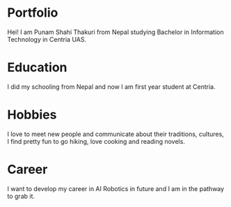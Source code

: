 # Portfolio 
Hei! I am Punam Shahi Thakuri from Nepal studying Bachelor in Information Technology in Centria UAS.
# Education
I did my schooling from Nepal and now I am first year student at Centria.
# Hobbies
I love to meet new people and communicate about their traditions, cultures, I find pretty fun to go hiking, love cooking and reading novels.
# Career
I want to develop my career in AI Robotics in future and I am in the pathway to grab it.

